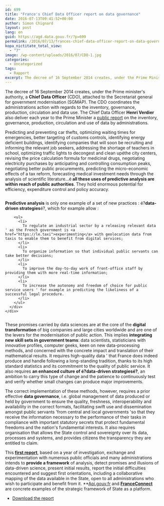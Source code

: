 ```yaml
---
id: 699
title: "France's Chief Data Officer report on data governance"
date: 2016-07-13T09:41:52+00:00
author: Simon Chignard
layout: post
lang: en
guid: https://agd.data.gouv.fr/?p=699
permalink: /2016/07/13/frances-chief-data-officer-report-on-data-governance/
kopa_nictitate_total_view:
  - "7"
image: /wp-content/uploads/2016/07/CDO-1.jpg
categories:
  - Uncategorized
tags:
  - Rapport
excerpt: The decree of 16 September 2014 creates, under the Prime Minister's authority, a **Chief Data Officer** (CDO), attached to the Secretariat-General for Government Modernisation (SGMAP). The CDO coordinates the administrations' action with regards to the inventory, governance, production, circulation and data use. The Chief Data Officer **Henri Verdier** also deliver each year to the Prime Minister a public report on the inventory, governance, production, circulation and use of data by administrations.
---
```


The decree of 16 September 2014 creates, under the Prime minister's authority, a **Chief Data Officer** (CDO), attached to the Secretariat general for government modernisation (SGMAP). The CDO coordinates the administrations action with regards to the inventory, governance, production, circulation and data use. The Chief Data Officer **Henri Verdier** also deliver each year to the Prime Minister a <a href="https://agd.data.gouv.fr/wp-content/uploads/2016/07/2016_06_20-rapport-AGD-EN-v4.pdf">public report</a> on the inventory, governance, production, circulation and use of data by administrations.

Predicting and preventing car thefts, optimizing waiting times for emergencies, better targeting of customs controls, identifying energy deficient buildings, identifying companies that will soon be recruiting and informing the relevant job seekers, addressing the shortage of teachers in school, optimizing traffic lights to decongest and clean upéthe city centers, revising the price calculation formula for medicinal drugs, negotiating electricity purchases by anticipating and controlling consumption peaks, negotiating better public procurements, predicting the micro-economic effects of a tax reform, forecasting medical investment needs through the analysis of scientific literature&#8230;é<strong> all these uses of predictive analysis are within reach of public authorities</strong>. They hold enormous potential for efficiency, expenditure control and policy accuracy.

<div class="page" title="Page 7">
  <div class="section">
    <div class="layoutArea">
      <div class="column">
        <p>
          <strong>Predictive analysis</strong> is only one example of a set of new practices : é?<strong>data-driven strategies</strong>é?, which for example allow :
        </p>
        
        <ul>
          <li>
            To regulate an industrial sector by a releasing relevant data ' as the French government is <a href="https://le.taxi">experimenting</a> with geolocation data from taxis to enable them to benefit from digital services;
          </li>
          <li>
            To organize information so that individual public servants can take better decisions;
          </li>
          <li>
            To improve the day-to-day work of front-office staff by providing them with more real-time information;
          </li>
          <li>
            To increase the autonomy and freedom of choice for public service users ' for example in predicting the likeliness of a successful legal procedure.
          </li>
        </ul>
      </div>
    </div>
  </div>
</div>

These promises carried by data sciences are at the core of the **digital transformation** of big companies and large cities worldwide and are one of the levers for the modernisation of public action. This implies **integrating new skill sets in government teams**: data scientists, statisticians with innovative profiles, computer geeks, keen on new data-processing methods, and concerned with the concrete impact and translation of their mathematical results. It requires high-quality data ' that France does indeed produce and handle following a long-standing tradition, thanks to its high standard statistics and its commitment to the quality of public service. It also requires **an enhanced culture of é?data-driven strategiesé?**, an ambition to carry this type of change and the patience to continuously test and verify whether small changes can produce major improvements.

The correct implementation of these methods, however, requires a prior effective **data governance**, i.e. global management of data produced or held by government to ensure the quality, freshness, interoperability and availability in the correct formats, facilitating swift use and dissemination amongst public servants 'from central and local governments 'so that they receive the information necessary to the performance of their tasks in compliance with important statutory secrets that protect fundamental freedoms and the nation's fundamental interests. It also requires organisation that allows the State control and sovereignty over its data, processes and systems, and provides citizens the transparency they are entitled to claim.

This **[first report](https://agd.data.gouv.fr/wp-content/uploads/2016/07/2016_06_20-rapport-AGD-EN-v4.pdf)**, based on a year of investigation, exchange and experimentation with numerous public officials and many administrations intends to **provide a framework** of analysis, detect promises and illusions of data-driven science, present initial results, report the initial difficulties encountered and suggest first orientations, including a collaborative mapping of the data available in the State, open to all administrations who wish to participate and benefit from it. **[Api.gouv.fr](https://api.gouv.fr) and [**FranceConnect**](https://api.gouv.fr/api/franceconnect.html) are concrete examples of the strategic framework of State as a platform.

* [Download the report](https://agd.data.gouv.fr/wp-content/uploads/2016/07/2016_06_20-rapport-AGD-EN-v4.pdf)
